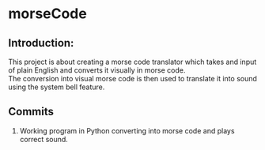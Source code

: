 # morseCode
## Introduction:  
This project is about creating a morse code translator which takes and input of plain English and converts it visually in morse code.  
The conversion into visual morse code is then used to translate it into sound using the system bell feature.  

## Commits
1. Working program in Python converting into morse code and plays correct sound.  
